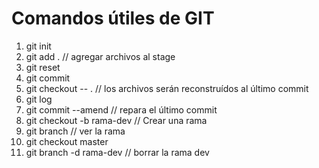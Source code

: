 # Comandos útiles de GIT
1. git init
2. git add . // agregar archivos al stage
3. git reset
4. git commit
5. git checkout -- . // los archivos serán reconstruídos al último commit
6. git log
7. git commit --amend // repara el último commit
8. git checkout -b rama-dev // Crear una rama
9. git branch // ver la rama
10. git checkout master
11. git branch -d rama-dev // borrar la rama dev